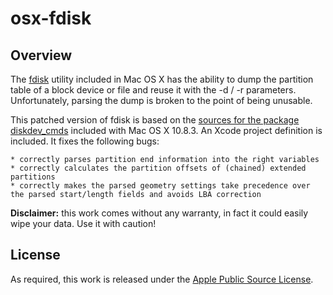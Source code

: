 # osx-fdisk

## Overview

The [fdisk](https://developer.apple.com/library/mac/documentation/Darwin/Reference/ManPages/man8/fdisk.8.html) utility included in Mac OS X has the ability to dump the partition table of a block device or file and reuse it with the -d / -r parameters. Unfortunately, parsing the dump is broken to the point of being unusable.

This patched version of fdisk is based on the [sources for the package diskdev_cmds](http://www.opensource.apple.com/source/diskdev_cmds/diskdev_cmds-557.3/) included with Mac OS X 10.8.3. An Xcode project definition is included. It fixes the following bugs:

    * correctly parses partition end information into the right variables
    * correctly calculates the partition offsets of (chained) extended partitions
    * correctly makes the parsed geometry settings take precedence over the parsed start/length fields and avoids LBA correction

**Disclaimer:** this work comes without any warranty, in fact it could easily wipe your data. Use it with caution!

## License

As required, this work is released under the [Apple Public Source License](http://www.opensource.apple.com/license/apsl/).
